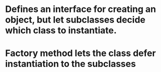 # Defines an interface for creating an object, but let subclasses decide which class to instantiate.
# Factory method lets the class defer instantiation to the subclasses